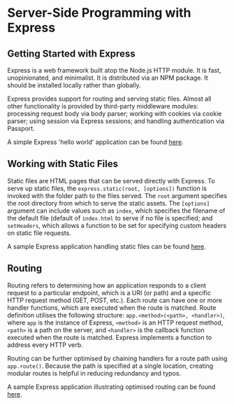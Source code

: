 # Server-Side Programming with Express

## Getting Started with Express

Express is a web framework built atop the Node.js HTTP module. It is fast, unopinionated, and minimalist. It is 
distributed via an NPM package. It should be installed locally rather than globally. 

Express provides support for routing and serving static files. Almost all other functionality is provided by third-party 
middleware modules: processing request body via body parser; working with cookies via cookie parser; using session via 
Express sessions; and handling authentication via Passport.

A simple Express 'hello world' application can be found [here](https://github.com/muzzarellimj/full-stack-application-development/tree/main/note/server-side/hello-world).

## Working with Static Files

Static files are HTML pages that can be served directly with Express. To serve up static files, the 
`express.static(root, [options])` function is invoked with the folder path to the files served. The `root` argument
specifies the root directory from which to serve the static assets. The `[options]` argument can include values such as 
`index`, which specifies the filename of the default file (default of `index.html` to serve if no file is specified; 
and `setHeaders`, which allows a function to be set for specifying custom headers on static file requests.

A sample Express application handling static files can be found [here](https://github.com/muzzarellimj/full-stack-application-development/tree/main/note/server-side/static-file).

## Routing

Routing refers to determining how an application responds to a client request to a particular endpoint, which is a URI 
(or path) and a specific HTTP request method (GET, POST, etc.). Each route can have one or more handler functions, 
which are executed when the route is matched. Route definition utilises the following structure: 
`app.<method>(<path>, <handler>)`, where `app` is the instance of Express, `<method>` is an HTTP request method, 
`<path>` is a path on the server, and `<handler>` is the callback function executed when the route is matched. Express 
implements a function to address every HTTP verb. 

Routing can be further optimised by chaining handlers for a route path using `app.route()`. Because the path is
specified at a single location, creating modular routes is helpful in reducing redundancy and typos.

A sample Express application illustrating optimised routing can be found [here](https://github.com/muzzarellimj/full-stack-application-development/tree/main/note/server-side/routing).